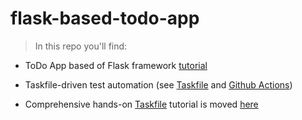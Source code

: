 # flask-based-todo-app

> In this repo you'll find: 

- ToDo App based of Flask framework [tutorial](https://blog.devgenius.io/how-to-create-a-todo-application-with-flask-21b71651c7dc)

- Taskfile-driven test automation (see [Taskfile](Taskfile.yaml) and [Github Actions](https://github.com/djfedos/flask-based-todo-app/actions))

- Comprehensive hands-on [Taskfile](https://taskfile.dev) tutorial is moved [here](https://yairdar.github.io/base-tutorials/a-tasker/index.html)
